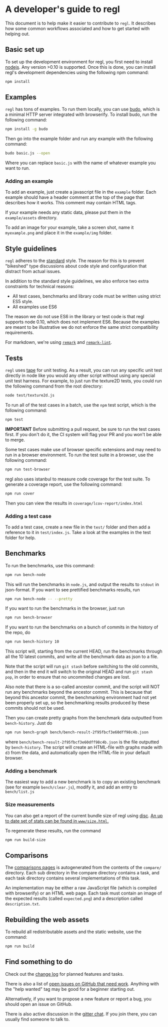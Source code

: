 # A developer's guide to regl

This document is to help make it easier to contribute to `regl`.  It describes how some common workflows associated and how to get started with helping out.

## Basic set up

To set up the development environment for regl, you first need to install [nodejs](https://nodejs.org/en/).  Any version >0.10 is supported.  Once this is done, you can install regl's development dependencies using the following npm command:

```sh
npm install
```

## Examples

`regl` has tons of examples.  To run them locally, you can use [budo](https://github.com/mattdesl/budo), which is a minimal HTTP server integrated with browserify.  To install budo, run the following command:

```sh
npm install -g budo
```

Then go into the example folder and run any example with the following command:

```sh
budo basic.js --open
```

Where you can replace `basic.js` with the name of whatever example you want to run.

### Adding an example

To add an example, just create a javascript file in the `example` folder.  Each example should have a header comment at the top of the page that describes how it works.  This comment may contain HTML tags.

If your example needs any static data, please put them in the `example/assets` directory.

To add an image for your example, take a screen shot, name it `myexample.png` and place it in the `example/img` folder.

## Style guidelines

`regl` adheres to the [standard](https://github.com/feross/standard) style.  The reason for this is to prevent "bikeshed" type discussions about code style and configuration that distract from actual issues.

In addition to the standard style guidelines, we also enforce two extra constraints for technical reasons:

* All test cases, benchmarks and library code must be written using strict ES5 style.
* All examples use ES6

The reason we do not use ES6 in the library or test code is that regl supports node 0.10, which does not implement ES6.  Because the examples are meant to be illustrative we do not enforce the same strict compatibility requirements.

For markdown, we're using [`remark`](https://github.com/wooorm/remark) and [`remark-lint`](https://github.com/wooorm/remark-lint).

## Tests

`regl` uses [tape](https://www.npmjs.com/package/tape) for unit testing.  As a result, you can run any specific unit test directly in node like you would any other script without using any special unit test harness.  For example, to just run the texture2D tests, you could run the following command from the root directory:

```sh
node test/texture2d.js
```

To run all of the test cases in a batch, use the `npm` test script, which is the following command:

```sh
npm test
```

**IMPORTANT** Before submitting a pull request, be sure to run the test cases first.  If you don't do it, the CI system will flag your PR and you won't be able to merge.

Some test cases make use of browser specific extensions and may need to run in a browser environment.  To run the test suite in a browser, use the following command:

```sh
npm run test-browser
```

regl also uses istanbul to measure code coverage for the test suite.  To generate a coverage report, use the following command:

```sh
npm run cover
```

Then you can view the results in `coverage/lcov-report/index.html`

### Adding a test case

To add a test case, create a new file in the `test/` folder and then add a reference to it in `test/index.js`.  Take a look at the examples in the test folder for help.

## Benchmarks

To run the benchmarks, use this command:

```sh
npm run bench-node
```

This will run the benchmarks in `node.js`, and output the results to `stdout` in
json-format. If you want to see prettified benchmarks results, run

```sh
npm run bench-node -- --pretty
```

If you want to run the benchmarks in the browser, just run

```sh
npm run bench-browser
```

If you want to run the benchmarks on a bunch of commits in the history
of the repo, do

```sh
npm run bench-history 10
```

This script will, starting from the current HEAD, run the benchmarks
through all the 10 latest commits, and write all the benchmark data as json to a
file.

Note that the script will run `git stash` before switching to the old
commits, and then in the end it will switch to the original HEAD and run `git stash pop`,
in order to ensure that no uncommited changes are lost.

Also note that there is a so-called ancestor commit, and the script will NOT run any benchmarks beyond the ancestor commit. This is because that beyond this ancestor commit, the benchmarking environment had not yet been properly
set up, so the benchmarking results produced by these commits should not be used.

Then you can create pretty graphs from the benchmark data outputted
from `bench-history`. Just do

```sh
npm run bench-graph bench/bench-result-2f95fbcf3e60dff98c4b.json
```

where `bench/bench-result-2f95fbcf3e60dff98c4b.json` is the file
outputted by `bench-history`. The script will create an HTML-file with
graphs made with `d3` from the data, and automatically open the HTML-file
in your default browser.

### Adding a benchmark

The easiest way to add a new benchmark is to copy an existing benchmark (see for example `bench/clear.js`), modify it, and add an entry to `bench/list.js`

### Size measurements

You can also get a report of the current bundle size of regl using [disc](https://github.com/hughsk/disc).  [An up to date set of stats can be found in `www/size.html`.](https://mikolalysenko.github.io/regl/www/size.html)

To regenerate these results, run the command

```sh
npm run build-size
```

## Comparisons

The [comparisons pages](https://mikolalysenko.github.io/regl/www/compare.html) is autogenerated from the contents of the `compare/` directory.  Each sub directory in the compare directory contains a task, and each task directory contains several implementations of this task.

An implementation may be either a raw JavaScript file (which is compiled with browserify) or an HTML web page.  Each task must contain an image of the expected results (called `expected.png`) and a description called `description.txt`.

## Rebuilding the web assets

To rebuild all redistributable assets and the static website, use the command:

```sh
npm run build
```

## Find something to do

Check out the [change log](CHANGES.md) for planned features and tasks.

There is also a list of [open issues on GitHub that need work](https://github.com/mikolalysenko/regl/issues).  Anything with the "help wanted" tag may be good for a beginner starting out.

Alternatively, if you want to propose a new feature or report a bug, you should open an issue on GitHub.

There is also active discussion in the [gitter chat](https://gitter.im/mikolalysenko/regl).  If you join there, you can usually find someone to talk to.

